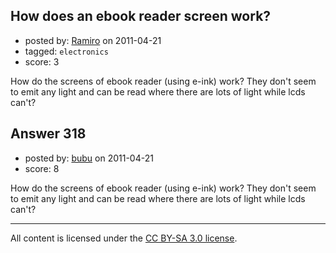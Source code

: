 ## How does an ebook reader screen work?

- posted by: [Ramiro](https://stackexchange.com/users/-1/9-ramiro) on 2011-04-21
- tagged: `electronics`
- score: 3

How do the screens of ebook reader (using e-ink) work? They don't seem to emit any light and can be read where there are lots of light while lcds can't?


## Answer 318

- posted by: [bubu](https://stackexchange.com/users/-1/109-bubu) on 2011-04-21
- score: 8

How do the screens of ebook reader (using e-ink) work? They don't seem to emit any light and can be read where there are lots of light while lcds can't?



---

All content is licensed under the [CC BY-SA 3.0 license](https://creativecommons.org/licenses/by-sa/3.0/).
